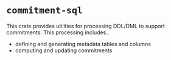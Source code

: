 # `commitment-sql`
This crate provides utilities for processing DDL/DML to support commitments.
This processing includes..
- defining and generating metadata tables and columns
- computing and updating commitments
